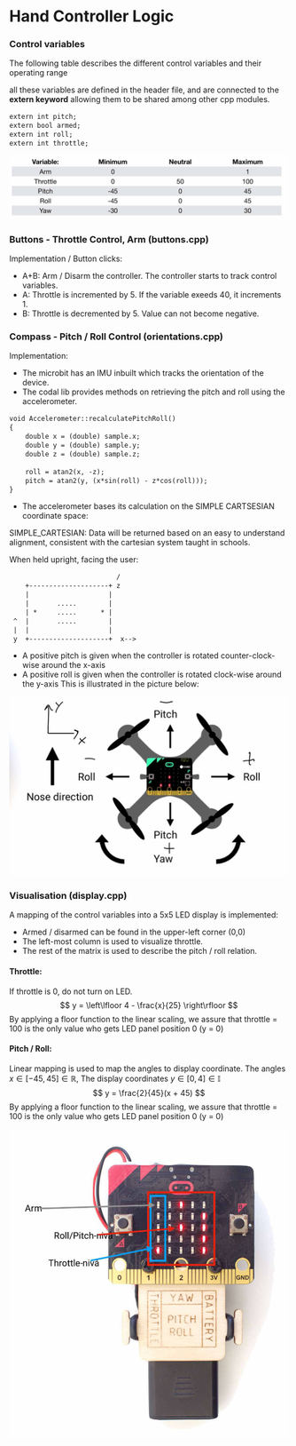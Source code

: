 # Hand Controller Logic

### Control variables

The following table describes the different control variables and their operating range

all these variables are defined in the header file, and are connected to the **extern keyword** allowing them to be shared among other cpp modules.

```
extern int pitch;
extern bool armed;
extern int roll;
extern int throttle;
``` 

![img/variables.png](../../img/variables.png)


### Buttons - Throttle Control, Arm (buttons.cpp)

Implementation / Button clicks: 
- A+B: Arm / Disarm the controller. The controller starts to track control variables. 
- A: Throttle is incremented by 5. If the variable exeeds 40, it increments 1.
- B: Throttle is decremented by 5. Value can not become negative.


### Compass - Pitch / Roll Control (orientations.cpp)

Implementation: 
- The microbit has an IMU inbuilt which tracks the orientation of the device. 
- The codal lib provides methods on retrieving the pitch and roll using the accelerometer.

```
void Accelerometer::recalculatePitchRoll()
{
    double x = (double) sample.x;
    double y = (double) sample.y;
    double z = (double) sample.z;

    roll = atan2(x, -z);
    pitch = atan2(y, (x*sin(roll) - z*cos(roll)));
}
```

- The accelerometer bases its calculation on the SIMPLE CARTSESIAN coordinate space:

SIMPLE_CARTESIAN: Data will be returned based on an easy to understand alignment, consistent with the cartesian system taught in schools.

When held upright, facing the user:
```
                           /
    +--------------------+ z
    |                    |
    |       .....        |
    | *     .....      * |
 ^  |       .....        |
 |  |                    |
 y  +--------------------+  x-->
 ```

- A positive pitch is given when the controller is rotated counter-clock-wise around the x-axis
- A positive roll is given when the controller is rotated clock-wise around the y-axis
This is illustrated in the picture below:

![img/orientations.png](../../img/orientations.png)

### Visualisation (display.cpp)

A mapping of the control variables into a 5x5 LED display is implemented:
- Armed / disarmed can be found in the upper-left corner (0,0)
- The left-most column is used to visualize throttle.
- The rest of the matrix is used to describe the pitch / roll relation.

#### Throttle: 

If throttle is 0, do not turn on LED.
$$
y = \left\lfloor 4 - \frac{x}{25} \right\rfloor
$$
By applying a floor function to the linear scaling, we assure that throttle = 100 is the only value who gets LED panel position 0 (y = 0)

#### Pitch / Roll: 

Linear mapping is used to map the angles to display coordinate.
The angles $x \in [-45, 45] \in \mathbb{R}$,
The display coordinates $y \in [0, 4] \in \mathbb{I}$
$$
y = \frac{2}{45}(x + 45)
$$
By applying a floor function to the linear scaling, we assure that throttle = 100 is the only value who gets LED panel position 0 (y = 0)



![img/display.jpg](../../img/display.jpg)

